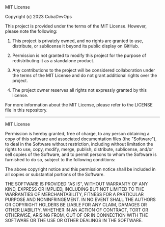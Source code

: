 MIT License

Copyright (c) 2023 CubaDevOps

This project is provided under the terms of the MIT License. However, please note the following:

1. This project is privately owned, and no rights are granted to use, distribute, or sublicense it beyond its public display on GitHub.

2. Permission is not granted to modify this project for the purpose of redistributing it as a standalone product.

3. Any contributions to the project will be considered collaboration under the terms of the MIT License and do not grant additional rights over the project.

4. The project owner reserves all rights not expressly granted by this license.

For more information about the MIT License, please refer to the LICENSE file in this repository.

<hr>

MIT License

Permission is hereby granted, free of charge, to any person obtaining a copy
of this software and associated documentation files (the "Software"), to deal
in the Software without restriction, including without limitation the rights
to use, copy, modify, merge, publish, distribute, sublicense, and/or sell
copies of the Software, and to permit persons to whom the Software is
furnished to do so, subject to the following conditions:

The above copyright notice and this permission notice shall be included in all
copies or substantial portions of the Software.

THE SOFTWARE IS PROVIDED "AS IS", WITHOUT WARRANTY OF ANY KIND, EXPRESS OR
IMPLIED, INCLUDING BUT NOT LIMITED TO THE WARRANTIES OF MERCHANTABILITY,
FITNESS FOR A PARTICULAR PURPOSE AND NONINFRINGEMENT. IN NO EVENT SHALL THE
AUTHORS OR COPYRIGHT HOLDERS BE LIABLE FOR ANY CLAIM, DAMAGES OR OTHER
LIABILITY, WHETHER IN AN ACTION OF CONTRACT, TORT OR OTHERWISE, ARISING FROM,
OUT OF OR IN CONNECTION WITH THE SOFTWARE OR THE USE OR OTHER DEALINGS IN THE
SOFTWARE.
